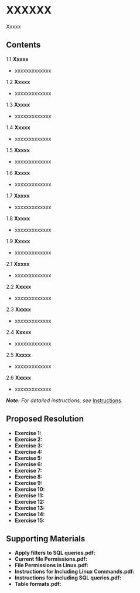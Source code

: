 # XXXXXX

Xxxxx

## Contents
1.1  **Xxxxx**
- xxxxxxxxxxxxx
  
1.2  **Xxxxx**
- xxxxxxxxxxxxx

1.3  **Xxxxx**
- xxxxxxxxxxxxx

1.4  **Xxxxx**
- xxxxxxxxxxxxx

1.5  **Xxxxx**
- xxxxxxxxxxxxx

1.6  **Xxxxx**
- xxxxxxxxxxxxx 

1.7  **Xxxxx**
- xxxxxxxxxxxxx

1.8  **Xxxxx**
- xxxxxxxxxxxxx

1.9  **Xxxxx**
- xxxxxxxxxxxxx

2.1  **Xxxxx**
- xxxxxxxxxxxxx

2.2  **Xxxxx**
- xxxxxxxxxxxxx

2.3  **Xxxxx**
- xxxxxxxxxxxxx

2.4  **Xxxxx**
- xxxxxxxxxxxxx

2.5  **Xxxxx**
- xxxxxxxxxxxxx

2.6 **Xxxxx**
- xxxxxxxxxxxxx

***Note:** For detailed instructions, see* [Instructions](Instructions.md).

## Proposed Resolution
- **Exercise 1:** []()
- **Exercise 2:** []()
- **Exercise 3:** []()
- **Exercise 4:** []()
- **Exercise 5:** []()
- **Exercise 6:** []()
- **Exercise 7:** []()
- **Exercise 8:** []()
- **Exercise 9:** []()
- **Exercise 10:** []()
- **Exercise 11:** []()
- **Exercise 12:** []()
- **Exercise 13:** []()
- **Exercise 14:** []()
- **Exercise 15:** []()

## Supporting Materials
- **Apply filters to SQL queries.pdf:** []()
- **Current file Permissions.pdf:** []()
- **File Permissions in Linux.pdf:** []()
- **Instructions for Including Linux Commands.pdf:** []()
- **Instructions for including SQL queries.pdf:** []()
- **Table formats.pdf:** []()
